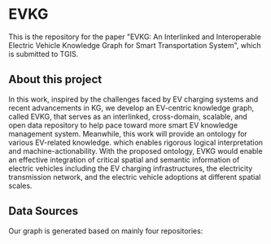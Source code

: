 # EVKG
This is the repository for the paper "EVKG: An Interlinked and Interoperable Electric Vehicle Knowledge Graph for Smart Transportation System", which is submitted to TGIS.
## About this project
In this work, inspired by the challenges faced by EV charging systems and recent advancements in KG, we develop an EV-centric knowledge graph, called EVKG, that serves as an interlinked, cross-domain, scalable, and open data repository to help pace toward more smart EV knowledge management system. Meanwhile, this work will provide an ontology for various EV-related knowledge. which enables rigorous logical interpretation and machine-actionability. With the proposed ontology, EVKG would enable an effective integration of critical spatial and semantic information of electric vehicles including the EV charging infrastructures, the electricity transmission network,
and the electric vehicle adoptions at different spatial scales.
## Data Sources 
Our graph is generated based on mainly four repositories: 

